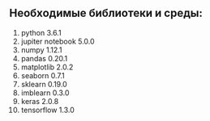 ## Необходимые библиотеки и среды:

1. python 3.6.1
2. jupiter notebook 5.0.0
3. numpy 1.12.1
4. pandas 0.20.1
5. matplotlib 2.0.2
6. seaborn 0.7.1
7. sklearn 0.19.0
8. imblearn 0.3.0
9. keras 2.0.8
10. tensorflow 1.3.0